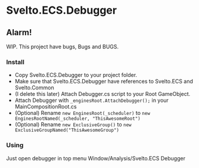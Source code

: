 # Svelto.ECS.Debugger
## Alarm!
WIP. This project have bugs, Bugs and BUGS.
### Install

- Copy Svelto.ECS.Debugger to your project folder.
- Make sure that Svelto.ECS.Debugger have references to Svelto.ECS and Svelto.Common
- (I delete this later) Attach Debugger.cs script to your Root GameObject.
- Attach Debugger with `_enginesRoot.AttachDebugger();` in your MainCompositionRoot.cs
- (Optional) Rename `new EnginesRoot(_scheduler)` to `new EnginesRootNamed(_scheduler, "ThisAwesomeRoot")`
- (Optional) Rename `new ExclusiveGroup()` to `new ExclusiveGroupNamed("ThisAwesomeGroup")`

### Using
Just open debugger in top menu Window/Analysis/Svelto.ECS Debugger

